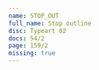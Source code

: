```yaml
---
name: STOP_OUT
full_name: Stop outline
disc: Typeart 02
docs: 54/2
page: 159/2
missing: true
---
```

